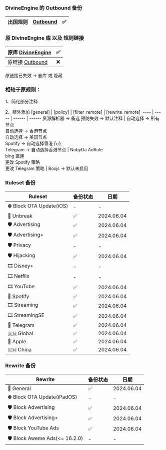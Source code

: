 ### DivineEngine 的 Outbound 备份

出国规则 | [Outbound](https://raw.githubusercontent.com/shling680/QuanX/main/DivineEngine/Outbound.conf) | ✅ 
------ | ------ | ------

### 原 DivineEngine 库 以及 规则链接
原库 [DivineEngine](https://github.com/DivineEngine) | ✅ 
------ | ------
原链接 [Outbound](https://github.com/DivineEngine/Profiles/blob/master/Quantumult/Outbound.conf) | ❌ 

原链接已失效 -> 删库 或 隐藏

### 相较于原规则：
1、简化部分注释

2、额外添加
[general] | [policy] | [filter_remote] | [rewrite_remote] 
---- | ----- | ------ | ------
资源解析器 -> 备选 预防失效 -> 默认注释 | 自动选择 -> 所有节点<br>自动选择 -> 香港节点<br>自动选择 -> 美国节点<br>Spotify -> 自动选择香港节点<br>Telegram -> 自动选择香港节点 | NobyDa AdRule<br>bing 直连<br>更改 Spotify 策略<br>更改 Telegram 策略 | Boxjs -> 默认未启用

### Ruleset 备份
Ruleset | 备份状态 | 日期 
---- | ----- | ------ 
⛔️ Block OTA Update(iOS) | - | - 
🔂 Unbreak | ✅ | 2024.06.04 
🛡 Advertising | ✅ | 2024.06.04 
🛡 Advertising+ | ✅ | 2024.06.04 
🛡️ Privacy | - | - 
🛡️ Hijacking | ✅ | 2024.06.04 
🎞 Disney+ | - | - 
🎞 Netflix | - | -  
🎞 YouTube | ✅ | 2024.06.04 
💽 Spotify | ✅ | 2024.06.04 
🎞 Streaming | ✅ | 2024.06.04 
🎞 StreamingSE | ✅ | 2024.06.04 
📨 Telegram | ✅ | 2024.06.04 
🇺🇳 Global | ✅ | 2024.06.04 
 Apple | ✅ | 2024.06.04 
🇨🇳 China | ✅ | 2024.06.04 

### Rewrite 备份
Rewrite | 备份状态 | 日期 
---- | ------ | ------
🔀 General | ✅ | 2024.06.04 
⛔️ Block OTA Update(iPadOS) | - | - 
🛡 Block Advertising | ✅ | 2024.06.04 
🛡 Block Advertising+ | ✅ | 2024.06.04 
🛡 Block YouTube Ads | ✅ | 2024.06.04 
🛡 Block Aweme Ads(<= 16.2.0) | - | - 

